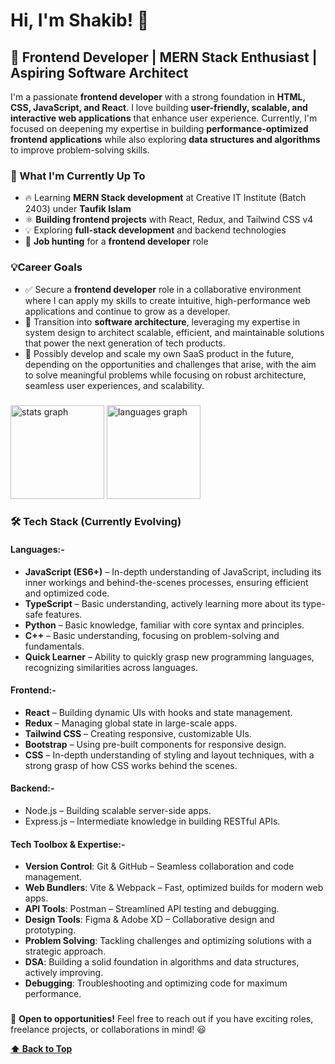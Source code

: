 # Hi, I'm Shakib! 👋

## 🚀 Frontend Developer | MERN Stack Enthusiast | Aspiring Software Architect

I'm a passionate **frontend developer** with a strong foundation in **HTML, CSS, JavaScript, and React**. I love building **user-friendly, scalable, and interactive web applications** that enhance user experience. Currently, I'm focused on deepening my expertise in building **performance-optimized frontend applications** while also exploring **data structures and algorithms** to improve problem-solving skills.

### 🌱 What I'm Currently Up To

- 🔥 Learning **MERN Stack development** at Creative IT Institute (Batch 2403) under **Taufik Islam**
- ⚛️ **Building frontend projects** with React, Redux, and Tailwind CSS v4
- 💡 Exploring **full-stack development** and backend technologies
- 🎯 **Job hunting** for a **frontend developer** role

### 💡Career Goals

- ✅ Secure a **frontend developer** role in a collaborative environment where I can apply my skills to create intuitive, high-performance web applications and continue to grow as a developer.
- 🎯 Transition into **software architecture**, leveraging my expertise in system design to architect scalable, efficient, and maintainable solutions that power the next generation of tech products.
- 🎯 Possibly develop and scale my own SaaS product in the future, depending on the opportunities and challenges that arise, with the aim to solve meaningful problems while focusing on robust architecture, seamless user experiences, and scalability.

###

<div align="left">
  <img src="https://github-readme-stats.vercel.app/api?username=shakib97itis&hide_title=false&hide_rank=false&show_icons=true&include_all_commits=true&count_private=true&disable_animations=false&theme=dracula&locale=en&hide_border=false" height="150" alt="stats graph"  />
  <img src="https://github-readme-stats.vercel.app/api/top-langs?username=shakib97itis&locale=en&hide_title=false&layout=compact&card_width=380&langs_count=5&theme=dracula&hide_border=false" height="150" alt="languages graph"  />
</div>

### 🛠 Tech Stack (Currently Evolving)

#### Languages:-

- **JavaScript (ES6+)** – In-depth understanding of JavaScript, including its inner workings and behind-the-scenes processes, ensuring efficient and optimized code.
- **TypeScript** – Basic understanding, actively learning more about its type-safe features.
- **Python** – Basic knowledge, familiar with core syntax and principles.
- **C++** – Basic understanding, focusing on problem-solving and fundamentals.
- **Quick Learner** – Ability to quickly grasp new programming languages, recognizing similarities across languages.

#### Frontend:-

- **React** – Building dynamic UIs with hooks and state management.
- **Redux** – Managing global state in large-scale apps.
- **Tailwind CSS** – Creating responsive, customizable UIs.
- **Bootstrap** – Using pre-built components for responsive design.
- **CSS** – In-depth understanding of styling and layout techniques, with a strong grasp of how CSS works behind the scenes.

#### Backend:-

- Node.js – Building scalable server-side apps.
- Express.js – Intermediate knowledge in building RESTful APIs.

#### Tech Toolbox & Expertise:-

- **Version Control**: Git & GitHub – Seamless collaboration and code management.
- **Web Bundlers**: Vite & Webpack – Fast, optimized builds for modern web apps.
- **API Tools**: Postman – Streamlined API testing and debugging.
- **Design Tools**: Figma & Adobe XD – Collaborative design and prototyping.
- **Problem Solving**: Tackling challenges and optimizing solutions with a strategic approach.
- **DSA**: Building a solid foundation in algorithms and data structures, actively improving.
- **Debugging**: Troubleshooting and optimizing code for maximum performance.

###

🚀 **Open to opportunities!** Feel free to reach out if you have exciting roles, freelance projects, or collaborations in mind! 😃

**[⬆ Back to Top](#shakib97itis)**
